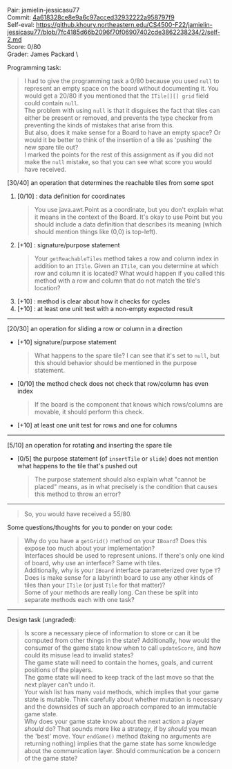 Pair: jamielin-jessicasu77 \
Commit: [4a618328ce8e9a6c97acced32932222a958797f9](https://github.khoury.northeastern.edu/CS4500-F22/jamielin-jessicasu77/tree/4a618328ce8e9a6c97acced32932222a958797f9) \
Self-eval: https://github.khoury.northeastern.edu/CS4500-F22/jamielin-jessicasu77/blob/7fc4185d66b2096f70f06907402cde3862238234/2/self-2.md \
Score: 0/80 \
Grader: James Packard \

Programming task:

> I had to give the programming task a 0/80 because you used `null` to represent an empty space on the board without documenting it. You would get a 20/80 if you mentioned that the `ITile[][] grid` field could contain `null`.  
> The problem with using `null` is that it disguises the fact that tiles can either be present or removed, and prevents the type checker from preventing the kinds of mistakes that arise from this.  
> But also, does it make sense for a Board to have an empty space? Or would it be better to think of the insertion of a tile as 'pushing' the new spare tile out?  
> I marked the points for the rest of this assignment as if you did not make the `null` mistake, so that you can see what score you would have received.

[30/40] an operation that determines the reachable tiles from some spot
  1. [0/10] : data definition for coordinates
     > You use java.awt.Point as a coordinate, but you don't explain what it means in the context of the Board. It's okay to use Point but you should include a data definition that describes its meaning (which should mention things like (0,0) is top-left).
  2. [+10] : signature/purpose statement
     > Your `getReachableTiles` method takes a row and column index in addition to an `ITile`. Given an `ITile`, can you determine at which row and column it is located? What would happen if you called this method with a row and column that do not match the tile's location?
  3. [+10] : method is clear about how it checks for cycles 
  4. [+10] : at least one unit test with a non-empty expected result

---

[20/30] an operation for sliding a row or column in a direction 
  - [+10] signature/purpose statement
    > What happens to the spare tile? I can see that it's set to `null`, but this should
      behavior should be mentioned in the purpose statement.
  - [0/10] the method check does not check that row/column has even index 
    > If the board is the component that knows which rows/columns are movable, it should perform this check.
  - [+10] at least one unit test for rows and one for columns

---

[5/10] an operation for rotating and inserting the spare tile
  - [0/5] the purpose statement (of `insertTile` or `slide`) does not mention what happens to the tile that's pushed out
    > The purpose statement should also explain what "cannot be placed" means, as in what precisely is the condition that causes this method to throw an error?

---

> So, you would have received a 55/80.

Some questions/thoughts for you to ponder on your code:

> Why do you have a `getGrid()` method on your `IBoard`? Does this expose too much about your implementation?  
> Interfaces should be used to represent unions. If there's only one kind of board, why use an interface? Same with tiles.  
> Additionally, why is your `IBoard` interface parameterized over type `T`? Does is make sense for a labyrinth board to use any other kinds of tiles than your `ITile` (or just `Tile` for that matter)?  
> Some of your methods are really long. Can these be split into separate methods each with one task?  

---

Design task (ungraded):

> Is score a necessary piece of information to store or can it be computed from other things in the state? Additionally, how would the consumer of the game state know when to call `updateScore`, and how could its misuse lead to invalid states?   
> The game state will need to contain the homes, goals, and current positions of the players.  
> The game state will need to keep track of the last move so that the next player can't undo it.  
> Your wish list has many `void` methods, which implies that your game state is mutable. Think carefully about whether mutation is necessary and the downsides of such an approach compared to an immutable game state.  
> Why does your game state know about the next action a player _should_ do? That sounds more like a strategy, if by _should_ you mean the 'best' move.
> Your `endGame()` method (taking no arguments are returning nothing) implies that the game state has some knowledge about the communication layer. Should communication be a concern of the game state?  
